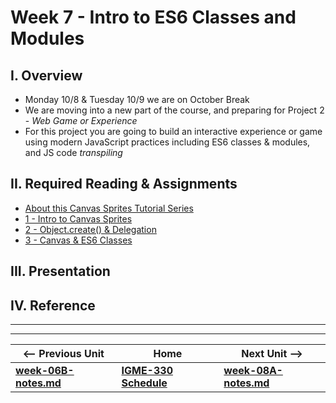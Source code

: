 # Week 7 - Intro to ES6 Classes and Modules

## I. Overview
- Monday 10/8 & Tuesday 10/9 we are on October Break
- We are moving into a new part of the course, and preparing for Project 2 - *Web Game or Experience*
- For this project you are going to build an interactive experience or game using modern JavaScript practices including ES6 classes & modules, and JS code *transpiling*

## II. Required Reading & Assignments
- [About this Canvas Sprites Tutorial Series](https://github.com/tonethar/IGME-330-Master/blob/master/notes/canvas-sprites-0.md)
- [1 - Intro to Canvas Sprites](https://github.com/tonethar/IGME-330-Master/blob/master/notes/canvas-sprites-1.md)
- [2 - Object.create() & Delegation](https://github.com/tonethar/IGME-330-Master/blob/master/notes/canvas-sprites-2.md)
- [3 - Canvas & ES6 Classes](https://github.com/tonethar/IGME-330-Master/blob/master/notes/canvas-sprites-3.md)

## III. Presentation


## IV. Reference

<hr><hr>

| <-- Previous Unit | Home | Next Unit -->
| --- | --- | --- 
| [**week-06B-notes.md**](week-06B-notes.md)     |  [**IGME-330 Schedule**](../schedule.md) | [**week-08A-notes.md**](week-08A-notes.md)
